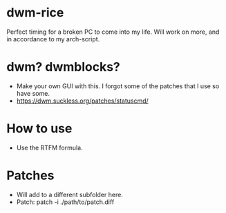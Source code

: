 # dwm-rice
Perfect timing for a broken PC to come into my life. Will work on more, and in accordance to my arch-script.

# dwm? dwmblocks?
- Make your own GUI with this. I forgot some of the patches that I use so have some.
- https://dwm.suckless.org/patches/statuscmd/

# How to use
- Use the RTFM formula.

# Patches
- Will add to a different subfolder here.
- Patch: patch -i ./path/to/patch.diff
